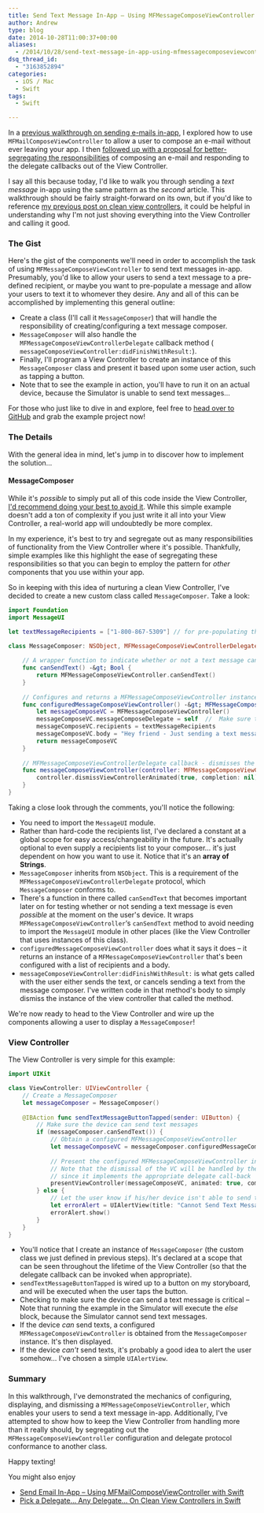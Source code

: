 ```yaml
---
title: Send Text Message In-App – Using MFMessageComposeViewController with Swift
author: Andrew
type: blog
date: 2014-10-28T11:00:37+00:00
aliases:
  - /2014/10/28/send-text-message-in-app-using-mfmessagecomposeviewcontroller-with-swift/
dsq_thread_id:
  - "3163852894"
categories:
  - iOS / Mac
  - Swift
tags:
  - Swift

---
```

In a [previous walkthrough on sending e-mails in-app][1], I explored how to use `MFMailComposeViewController` to allow a user to compose an e-mail without ever leaving your app. I then [followed up with a proposal for better-segregating the responsibilities][2] of composing an e-mail and responding to the delegate callbacks out of the View Controller.

I say all this because today, I'd like to walk you through sending a _text message_ in-app using the same pattern as the _second_ article. This walkthrough should be fairly straight-forward on its own, but if you'd like to reference [my previous post on clean view controllers][2], it could be helpful in understanding why I'm not just shoving everything into the View Controller and calling it good.

### The Gist

Here's the gist of the components we'll need in order to accomplish the task of using `MFMessageComposeViewController` to send text messages in-app. Presumably, you'd like to allow your users to send a text message to a pre-defined recipient, or maybe you want to pre-populate a message and allow your users to text it to whomever they desire. Any and all of this can be accomplished by implementing this general outline:

  * Create a class (I'll call it `MessageComposer`) that will handle the responsibility of creating/configuring a text message composer.
  * `MessageComposer` will also handle the `MFMessageComposeViewControllerDelegate` callback method (  
    `messageComposeViewController:didFinishWithResult:`).
  * Finally, I'll program a View Controller to create an instance of this `MessageComposer` class and present it based upon some user action, such as tapping a button.
  * Note that to see the example in action, you'll have to run it on an actual device, because the Simulator is unable to send text messages&#8230;

For those who just like to dive in and explore, feel free to [head over to GitHub][3] and grab the example project now!

### The Details

With the general idea in mind, let's jump in to discover how to implement the solution&#8230;

#### MessageComposer

While it's _possible_ to simply put all of this code inside the View Controller, [I'd recommend doing your best to avoid it][2]. While this simple example doesn't add a ton of complexity if you just write it all into your View Controller, a real-world app will undoubtedly be more complex.

In my experience, it's best to try and segregate out as many responsibilities of functionality from the View Controller where it's possible. Thankfully, simple examples like this highlight the ease of segregating these responsibilities so that you can begin to employ the pattern for _other_ components that you use within your app.

So in keeping with this idea of nurturing a clean View Controller, I've decided to create a new custom class called `MessageComposer`. Take a look:

```swift
import Foundation
import MessageUI

let textMessageRecipients = ["1-800-867-5309"] // for pre-populating the recipients list (optional, depending on your needs)

class MessageComposer: NSObject, MFMessageComposeViewControllerDelegate {
    
    // A wrapper function to indicate whether or not a text message can be sent from the user's device
    func canSendText() -&gt; Bool {
        return MFMessageComposeViewController.canSendText()
    }
    
    // Configures and returns a MFMessageComposeViewController instance
    func configuredMessageComposeViewController() -&gt; MFMessageComposeViewController {
        let messageComposeVC = MFMessageComposeViewController()
        messageComposeVC.messageComposeDelegate = self  //  Make sure to set this property to self, so that the controller can be dismissed!
        messageComposeVC.recipients = textMessageRecipients
        messageComposeVC.body = "Hey friend - Just sending a text message in-app using Swift!"
        return messageComposeVC
    }
    
    // MFMessageComposeViewControllerDelegate callback - dismisses the view controller when the user is finished with it
    func messageComposeViewController(controller: MFMessageComposeViewController!, didFinishWithResult result: MessageComposeResult) {
        controller.dismissViewControllerAnimated(true, completion: nil)
    }
}
```

Taking a close look through the comments, you'll notice the following:

  * You need to import the `MessageUI` module.
  * Rather than hard-code the recipients list, I've declared a constant at a global scope for easy access/changeability in the future. It's actually optional to even supply a recipients list to your composer&#8230; it's just dependent on how you want to use it. Notice that it's an **array of Strings**.
  * `MessageComposer` inherits from `NSObject`. This is a requirement of the `MFMessageComposeViewControllerDelegate` protocol, which `MessageComposer` conforms to.
  * There's a function in there called `canSendText` that becomes important later on for testing whether or not sending a text message is even _possible_ at the moment on the user's device. It wraps `MFMessageComposeViewController`&#8216;s `canSendText` method to avoid needing to import the `MessageUI` module in other places (like the View Controller that uses instances of this class).
  * `configuredMessageComposeViewController` does what it says it does – it returns an instance of a `MFMessageComposeViewController` that's been configured with a list of recipients and a body.
  * `messageComposeViewController:didFinishWithResult:` is what gets called with the user either sends the text, or cancels sending a text from the message composer. I've written code in that method's body to simply dismiss the instance of the view controller that called the method.

We're now ready to head to the View Controller and wire up the components allowing a user to display a `MessageComposer`!

### View Controller

The View Controller is very simple for this example:

```swift
import UIKit

class ViewController: UIViewController {
    // Create a MessageComposer
    let messageComposer = MessageComposer()
    
    @IBAction func sendTextMessageButtonTapped(sender: UIButton) {
        // Make sure the device can send text messages
        if (messageComposer.canSendText()) {
            // Obtain a configured MFMessageComposeViewController
            let messageComposeVC = messageComposer.configuredMessageComposeViewController()
            
            // Present the configured MFMessageComposeViewController instance
            // Note that the dismissal of the VC will be handled by the messageComposer instance,
            // since it implements the appropriate delegate call-back
            presentViewController(messageComposeVC, animated: true, completion: nil)
        } else {
            // Let the user know if his/her device isn't able to send text messages
            let errorAlert = UIAlertView(title: "Cannot Send Text Message", message: "Your device is not able to send text messages.", delegate: self, cancelButtonTitle: "OK")
            errorAlert.show()
        }
    }
}
```

  * You'll notice that I create an instance of `MessageComposer` (the custom class we just defined in previous steps). It's declared at a scope that can be seen throughout the lifetime of the View Controller (so that the delegate callback can be invoked when appropriate).
  * `sendTextMessageButtonTapped` is wired up to a button on my storyboard, and will be executed when the user taps the button.
  * Checking to make sure the device can send a text message is critical – Note that running the example in the Simulator will execute the _else_ block, because the Simulator cannot send text messages.
  * If the device _can_ send texts, a configured `MFMessageComposeViewController` is obtained from the `MessageComposer` instance. It's then displayed.
  * If the device _can't_ send texts, it's probably a good idea to alert the user somehow&#8230; I've chosen a simple `UIAlertView`.

### Summary

In this walkthrough, I've demonstrated the mechanics of configuring, displaying, and dismissing a `MFMessageComposeViewController`, which enables your users to send a text message in-app. Additionally, I've attempted to show how to keep the View Controller from handling more than it really should, by segregating out the `MFMessageComposeViewController` configuration and delegate protocol conformance to another class.

Happy texting!

<div class="related-posts">
  You might also enjoy</p> 
  
  <ul>
    <li>
      <a href="http://www.andrewcbancroft.com/2014/08/25/send-email-in-app-using-mfmailcomposeviewcontroller-with-swift/" title="Send Email In-App – Using MFMailComposeViewController with Swift">Send Email In-App – Using MFMailComposeViewController with Swift</a>
    </li>
    <li>
      <a href="http://www.andrewcbancroft.com/2014/08/26/pick-a-delegate-clean-view-controllers-in-swift/" title="Pick a Delegate… Any Delegate… On Clean View Controllers in Swift">Pick a Delegate… Any Delegate… On Clean View Controllers in Swift</a>
    </li>
  </ul>
</div>

 [1]: http://www.andrewcbancroft.com/2014/08/25/send-email-in-app-using-mfmailcomposeviewcontroller-with-swift/
 [2]: http://www.andrewcbancroft.com/2014/08/26/pick-a-delegate-clean-view-controllers-in-swift/
 [3]: https://github.com/andrewcbancroft/SwiftMFMessageComposeViewController